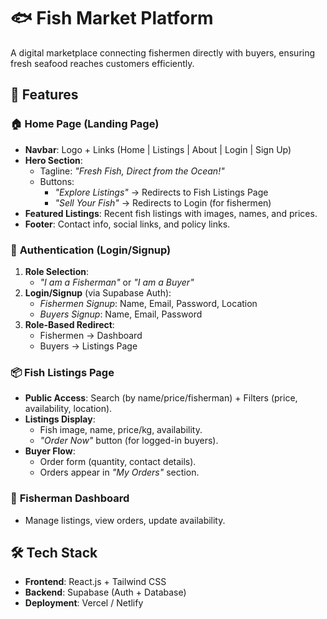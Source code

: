 # 🐟 Fish Market Platform

A digital marketplace connecting fishermen directly with buyers, ensuring fresh seafood reaches customers efficiently.

## 🌟 Features

### 🏠 **Home Page (Landing Page)**
- **Navbar**: Logo + Links (Home | Listings | About | Login | Sign Up)
- **Hero Section**: 
  - Tagline: *"Fresh Fish, Direct from the Ocean!"*
  - Buttons: 
    - *"Explore Listings"* → Redirects to Fish Listings Page
    - *"Sell Your Fish"* → Redirects to Login (for fishermen)
- **Featured Listings**: Recent fish listings with images, names, and prices.
- **Footer**: Contact info, social links, and policy links.

### 🔐 **Authentication (Login/Signup)**
1. **Role Selection**: 
   - *"I am a Fisherman"* or *"I am a Buyer"*
2. **Login/Signup** (via Supabase Auth):
   - *Fishermen Signup*: Name, Email, Password, Location
   - *Buyers Signup*: Name, Email, Password
3. **Role-Based Redirect**:
   - Fishermen → Dashboard
   - Buyers → Listings Page

### 📦 **Fish Listings Page**
- **Public Access**: Search (by name/price/fisherman) + Filters (price, availability, location).
- **Listings Display**:
  - Fish image, name, price/kg, availability.
  - *"Order Now"* button (for logged-in buyers).
- **Buyer Flow**:
  - Order form (quantity, contact details).
  - Orders appear in *"My Orders"* section.

### 🎣 **Fisherman Dashboard**
- Manage listings, view orders, update availability.

## 🛠️ **Tech Stack**
- **Frontend**: React.js + Tailwind CSS
- **Backend**: Supabase (Auth + Database)
- **Deployment**: Vercel / Netlify

